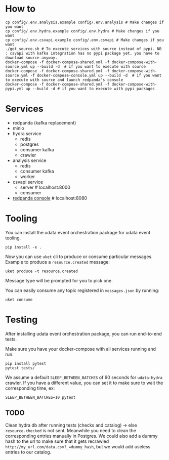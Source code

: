 # How to

```
cp config/.env.analysis.example config/.env.analysis # Make changes if you want
cp config/.env.hydra.example config/.env.hydra # Make changes if you want
cp config/.env.csvapi.example config/.env.csvapi # Make changes if you want
./get_source.sh # To execute services with source instead of pypi. NB : csvapi with kafka integration has no pypi package yet, you have to download source anyway.
docker-compose -f docker-compose-shared.yml -f docker-compose-with-source.yml up --build -d  # if you want to execute with source
docker-compose -f docker-compose-shared.yml -f docker-compose-with-source.yml -f docker-compose-console.yml up --build -d  # if you want to execute with source and launch redpanda's console
docker-compose -f docker-compose-shared.yml -f docker-compose-with-pypi.yml up --build -d # if you want to execute with pypi packages
```

# Services

- redpanda (kafka replacement)
- minio
- hydra service
  - redis
  - postgres
  - consumer kafka
  - crawler
- analysis service
  - redis
  - consumer kafka
  - worker
- csvapi service
  - server # localhost:8000
  - consumer
- [redpanda console](https://github.com/redpanda-data/console) # localhost:8080

# Tooling

You can install the udata event orchestration package for udata event tooling.
```
pip install -e .
```

Now you can use `uket` cli to produce or consume particular messages.
Example to produce a `resource.created` message:
```
uket produce -t resource.created
```
Message type will be prompted for you to pick one.

You can easily consume any topic registered in `messages.json` by running:
```
uket consume
```

# Testing

After installing udata event orchestration package, you can run end-to-end tests.

Make sure you have your docker-compose with all services running and run:
```
pip install pytest
pytest tests/
```

We assume a default `SLEEP_BETWEEN_BATCHES` of 60 seconds for `udata-hydra` crawler.
If you have a different value, you can set it to make sure to wait the corresponding time, ex:
```
SLEEP_BETWEEN_BATCHES=10 pytest
```

 ## TODO
Clean hydra db after running tests (checks and catalog) -> else `resource.checked` is not sent.
Meanwhile you need to clean the corresponding entries manually in Postgres.
We could also add a dummy hash to the url to make sure that it gets recrawled `http://my_url.com/data.csv?_=dummy_hash`,
but we would add useless entries to our catalog.
